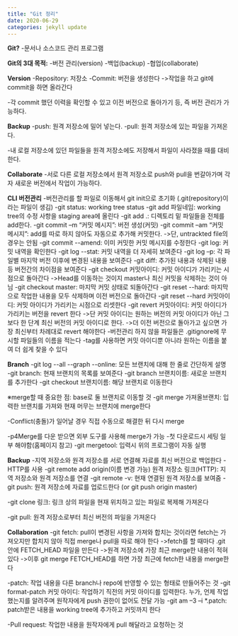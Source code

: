 ```yaml
---
title: "Git 정리"
date: 2020-06-29
categories: jekyll update
---
```


**Git?**
-문서나 소스코드 관리 프로그램

**Git의 3대 목적:**
-버전 관리(version)
-백업(backup)
-협업(collaborate)

**Version**
-Repository: 저장소
-Commit: 버전을 생성한다
 ->작업을 하고 git에 commit을 하면 올라간다

-각 commit 했던 이력을 확인할 수 있고 이전 버전으로 돌아가기 등, 즉 버전 관리가 가능하다.

**Backup**
-push: 원격 저장소에 밀어 넣는다.
-pull: 원격 저장소에 있는 파일을 가져온다.

-내 로컬 저장소에 있던 파일들을 원격 저장소에도 저장해서 파일이 사라졌을 때를 대비한다.

**Collaborate**
-서로 다른 로컬 저장소에서 원격 저장소로 push와 pull을 번갈아가며 각자 새로운 버전에서 작업이 가능하다.




**CLI 버전관리**
-버전관리를 할 파일로 이동해서 git init으로 초기화 (.git(repository)이라는 파일이 생김)
-git status: working tree status
-git add 파일네임: working tree의 수정 사항을 staging area에 올린다
-git add .: 디렉토리 밑 파일들을 전체를 add한다.
-git commit –m “커밋 메시지”: 버전 생성(커밋)
-git commit –am “커밋 메시지”: add를 따로 하지 않아도 자동으로 추가해 커밋한다.
 ->단, untrackted file의 경우는 안됨 
-git commit --amend: 이미 커밋한 커밋 메시지를 수정한다
-git log: 커밋 내역을 확인한다
-git log --stat: 커밋 내역을 더 자세히 보여준다
-git log –p: 각 파일별 마지막 버전 이후에 변경된 내용을 보여준다
-git diff: 추가된 내용과 삭제된 내용 등 버전간의 차이점을 보여준다
-git checkout 커밋아이디: 커밋 아이디가 가리키는 시점으로 돌아간다
 ->Head를 이동하는 것이지 master나 최신 커밋을 삭제하는 것이 아님
-git checkout master: 마지막 커밋 상태로 되돌아간다
-git reset --hard: 마지막으로 작업한 내용을 모두 삭제하며 이전 버전으로 돌아간다
-git reset --hard 커밋아이디: 커밋 아이디가 가리키는 시점으로 리셋한다
-git revert 커밋아이디: 커밋 아이디가 가리키는 버전을 revert 한다
 ->단 커밋 아이디는 원하는 버전의 커밋 아이디가 아닌 그보다 한 단계 최신 버전의 커밋 아이디로 한다.
 ->더 이전 버전으로 돌아가고 싶으면 가장 최신부터 차례대로 revert 해야한다
-버전관리 하지 않을 파일들은 .gitignore에 무시할 파일들의 이름을 적는다
-tag를 사용하면 커밋 아이디뿐 아니라 원하는 이름을 붙여 더 쉽게 찾을 수 있다


**Branch**
-git log --all --graph --online: 모든 브랜치에 대해 한 줄로 간단하게 설명
-git branch: 현재 브랜치의 목록를 보여준다
-git branch 브랜치이름: 새로운 브랜치를 추가한다
-git checkout 브랜치이름: 해당 브랜치로 이동한다

※merge할 때 중요한 점: base로 둘 브랜치로 이동할 것
-git merge 가져올브랜치: 입력한 브랜치를 가져와 현재 머무는 브랜치에 merge한다

-Conflict(충돌)가 일어날 경우 직접 수동으로 해결한 뒤 다시 merge

-p4Merge를 다운 받으면 외부 도구를 사용해 merge가 가능
-첫 다운로드시 세팅 일부 해야함(홈페이지 참고)
-git mergetool: 입력시 위의 프로그램이 자동 실행



**Backup**
-지역 저장소와 원격 저장소를 서로 연결해 자료를 최신 버전으로 백업한다
-HTTP를 사용
-git remote add origin(이름 변경 가능) 원격 저장소 링크(HTTP): 지역 저장소와 원격 저장소를 연결
-git remote -v: 현재 연결된 원격 저장소를 보여줌
-git push: 원격 저장소에 자료를 업로드한다 (or git push origin master)

-git clone 링크: 링크 상의 파일을 현재 위치하고 있는 파일로 복제해 가져온다

-git pull: 원격 저장소로부터 최신 버전의 파일을 가져온다


**Collaboration**
-git fetch: pull이 변경된 사항을 가져와 합치는 것이라면 fetch는 가져오지만 합치지 않아 직접 merge나 pull을 따로 해야 한다
 ->fetch를 할 때마다 .git 안에 FETCH_HEAD 파일을 만든다
 ->원격 저장소에 가장 최근 merge한 내용이 적혀있다
 ->이후 git merge FETCH_HEAD를 하면 가장 최근에 fetch한 내용을 merge한다

-patch: 작업 내용을 다른 branch나 repo에 반영할 수 있는 형태로 만들어주는 것
-git format-patch 커밋 아이디: 작업하기 직전의 커밋 아이디를 입력한다. 누가, 언제 작업했는지를 알려주며 원작자에게 push 권한이 없어도 전달 가능
-git am –3 –i *.patch: patch받은 내용을 working tree에 추가하고 커밋까지 한다

-Pull request: 작업한 내용을 원작자에게 pull 해달라고 요청하는 것

